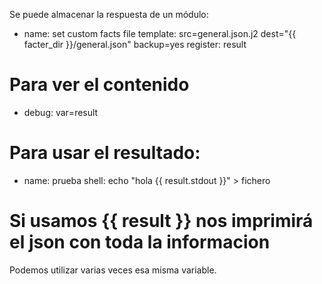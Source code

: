 Se puede almacenar la respuesta de un módulo:

- name: set custom facts file
  template: src=general.json.j2 dest="{{ facter_dir }}/general.json" backup=yes
  register: result

# Para ver el contenido
- debug: var=result

# Para usar el resultado:
- name: prueba
  shell: echo "hola {{ result.stdout }}" > fichero
# Si usamos {{ result }} nos imprimirá el json con toda la informacion

Podemos utilizar varias veces esa misma variable.

